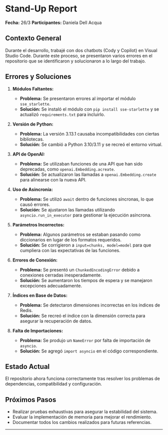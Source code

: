 # Stand-Up Report

**Fecha:** 26/3 
**Participantes:** Daniela Dell Acqua

## Contexto General
Durante el desarrollo, trabajé con dos chatbots (Cody y Copilot) en Visual Studio Code. Durante este proceso, se presentaron varios errores en el repositorio que se identificaron y solucionaron a lo largo del trabajo.

## Errores y Soluciones

1. **Módulos Faltantes:**
   - **Problema:** Se presentaron errores al importar el módulo `sse_starlette`.
   - **Solución:** Se instaló el módulo con `pip install sse-starlette` y se actualizó `requirements.txt` para incluirlo.

2. **Versión de Python:**
   - **Problema:** La versión 3.13.1 causaba incompatibilidades con ciertas bibliotecas.
   - **Solución:** Se cambió a Python 3.10/3.11 y se recreó el entorno virtual.

3. **API de OpenAI:**
   - **Problema:** Se utilizaban funciones de una API que han sido deprecadas, como `openai.Embedding.acreate`.
   - **Solución:** Se actualizaron las llamadas a `openai.Embedding.create` para alinearse con la nueva API.

4. **Uso de Asincronía:**
   - **Problema:** Se utilizó `await` dentro de funciones síncronas, lo que causó errores.
   - **Solución:** Se ajustaron las llamadas utilizando `asyncio.run_in_executor` para gestionar la ejecución asíncrona.

5. **Parámetros Incorrectos:**
   - **Problema:** Algunos parámetros se estaban pasando como diccionarios en lugar de los formatos requeridos.
   - **Solución:** Se corrigieron a `input=chunks, model=model` para que cumpliera con las expectativas de las funciones.

6. **Errores de Conexión:**
   - **Problema:** Se presentó un `ChunkedEncodingError` debido a conexiones cerradas inesperadamente.
   - **Solución:** Se aumentaron los tiempos de espera y se manejaron excepciones adecuadamente.

7. **Índices en Base de Datos:**
   - **Problema:** Se detectaron dimensiones incorrectas en los índices de Redis.
   - **Solución:** Se recreó el índice con la dimensión correcta para asegurar la recuperación de datos.

8. **Falta de Importaciones:**
   - **Problema:** Se produjo un `NameError` por falta de importación de `asyncio`.
   - **Solución:** Se agregó `import asyncio` en el código correspondiente.

## Estado Actual
El repositorio ahora funciona correctamente tras resolver los problemas de dependencias, compatibilidad y configuración. 

## Próximos Pasos
- Realizar pruebas exhaustivas para asegurar la estabilidad del sistema.
- Evaluar la implementación de memoria para mejorar el rendimiento.
- Documentar todos los cambios realizados para futuras referencias.

---